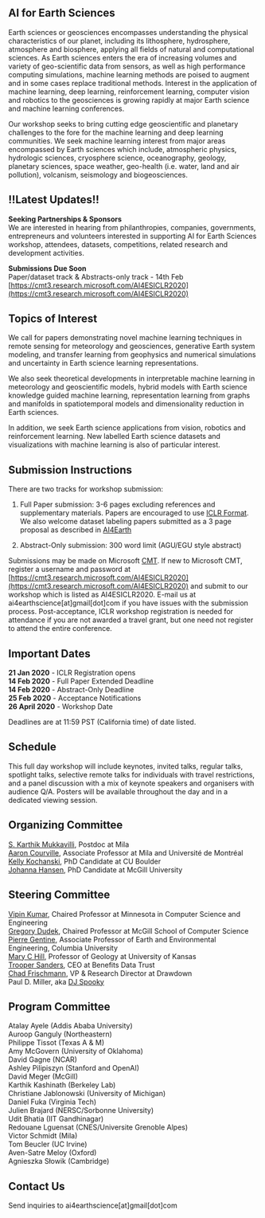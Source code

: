 ## AI for Earth Sciences

Earth sciences or geosciences encompasses understanding the physical characteristics of our planet, including its lithosphere, hydrosphere, atmosphere and biosphere, applying all fields of natural and computational sciences. As Earth sciences enters the era of increasing volumes and variety of geo-scientific data from sensors, as well as high performance computing simulations, machine learning methods are poised to augment and in some cases replace traditional methods. Interest in the application of machine learning, deep learning, reinforcement learning, computer vision and robotics to the geosciences is growing rapidly at major Earth science and machine learning conferences.

Our workshop seeks to bring cutting edge geoscientific and planetary challenges to the fore for the machine learning and deep learning communities. We seek machine learning interest from major areas encompassed by Earth sciences which include, atmospheric physics, hydrologic sciences, cryosphere science, oceanography, geology, planetary sciences, space weather, geo-health (i.e. water, land and air pollution), volcanism, seismology and biogeosciences. 

## !!Latest Updates!! 
**Seeking Partnerships & Sponsors**  
We are interested in hearing from philanthropies, companies, governments, entrepreneurs and volunteers interested in supporting AI for Earth Sciences workshop, attendees, datasets, competitions, related research and development activities.

**Submissions Due Soon**  
Paper/dataset track & Abstracts-only track - 14th Feb [https://cmt3.research.microsoft.com/AI4ESICLR2020](https://cmt3.research.microsoft.com/AI4ESICLR2020)

## Topics of Interest

We call for papers demonstrating novel machine learning techniques in remote sensing for meteorology and geosciences, generative Earth system modeling, and transfer learning from geophysics and numerical simulations and uncertainty in Earth science learning representations. 

We also seek theoretical developments in interpretable machine learning in meteorology and geoscientific models, hybrid models with Earth science knowledge guided machine learning, representation learning from graphs and manifolds in spatiotemporal models and dimensionality reduction in Earth sciences. 

In addition, we seek Earth science applications from vision, robotics and reinforcement learning. New labelled Earth science datasets and visualizations with machine learning is also of particular interest.

## Submission Instructions

There are two tracks for workshop submission: 

1) Full Paper submission: 3-6 pages excluding references and supplementary materials. Papers are encouraged to use [ICLR Format](https://github.com/ICLR/Master-Template/blob/master/archive/iclr2020.zip). We also welcome dataset labeling papers submitted as a 3 page proposal as described in [AI4Earth](https://ai4edevshare.blob.core.windows.net/ai4emisc/Proposal%20Requirements.pdf)

2) Abstract-Only submission: 300 word limit (AGU/EGU style abstract)

Submissions may be made on Microsoft [CMT](https://cmt3.research.microsoft.com/AI4ESICLR2020). If new to Microsoft CMT, register a username and password at [https://cmt3.research.microsoft.com/AI4ESICLR2020](https://cmt3.research.microsoft.com/AI4ESICLR2020) and submit to our workshop which is listed as AI4ESICLR2020. E-mail us at ai4earthscience[at]gmail[dot]com if you have issues with the submission process. Post-acceptance, ICLR workshop registration is needed for attendance if you are not awarded a travel grant, but one need not register to attend the entire conference.  
 
## Important Dates

**21 Jan 2020** - ICLR Registration opens   
**14 Feb 2020** - Full Paper Extended Deadline    
**14 Feb 2020** - Abstract-Only Deadline     
**25 Feb 2020** - Acceptance Notifications   
**26 April 2020** - Workshop Date     

Deadlines are at 11:59 PST (California time) of date listed.

## Schedule

This full day workshop will include keynotes, invited talks, regular talks, spotlight talks, selective remote talks for individuals with travel restrictions, and a panel discussion with a mix of keynote speakers and organisers with audience Q/A. Posters will be available throughout the day and in a dedicated viewing session. 

## Organizing Committee

[S. Karthik Mukkavilli](https://mila.quebec/en/person/karthik-mukkavilli/), Postdoc at Mila   
[Aaron Courville](https://mila.quebec/en/person/aaron-courville/), Associate Professor at Mila and Université de Montréal  
[Kelly Kochanski](https://www.kochanski.org/kelly/), PhD Candidate at CU Boulder  
[Johanna Hansen](https://johannah.github.io/), PhD Candidate at McGill University

## Steering Committee

[Vipin Kumar](https://www-users.cs.umn.edu/~kumar001/), Chaired Professor at Minnesota in Computer Science and Engineering  
[Gregory Dudek](http://www.cim.mcgill.ca/~dudek/), Chaired Professor at McGill School of Computer Science     
[Pierre Gentine](https://eee.columbia.edu/faculty/pierre-gentine), Associate Professor of Earth and Environmental Engineering, Columbia University    
[Mary C Hill](https://geo.ku.edu/hill-mary-c), Professor of Geology at University of Kansas    
[Trooper Sanders](https://twitter.com/troopersanders?lang=en), CEO at Benefits Data Trust     
[Chad Frischmann](https://www.drawdown.org/staff/chad-frischmann), VP & Research Director at Drawdown    
Paul D. Miller, aka [DJ Spooky](http://djspooky.com/) 

## Program Committee

Atalay Ayele (Addis Ababa University)  
Auroop Ganguly (Northeastern)  
Philippe Tissot (Texas A & M)  
Amy McGovern (University of Oklahoma)  
David Gagne (NCAR)  
Ashley Pilipiszyn (Stanford and OpenAI)  
David Meger (McGill)  
Karthik Kashinath (Berkeley Lab)  
Christiane Jablonowski (University of Michigan)  
Daniel Fuka (Virginia Tech)  
Julien Brajard (NERSC/Sorbonne University)  
Udit Bhatia (IIT Gandhinagar)  
Redouane Lguensat (CNES/Universite Grenoble Alpes)  
Victor Schmidt (Mila)  
Tom Beucler (UC Irvine)  
Aven-Satre Meloy (Oxford)  
Agnieszka Słowik (Cambridge)
 
## Contact Us

Send inquiries to ai4earthscience[at]gmail[dot]com
